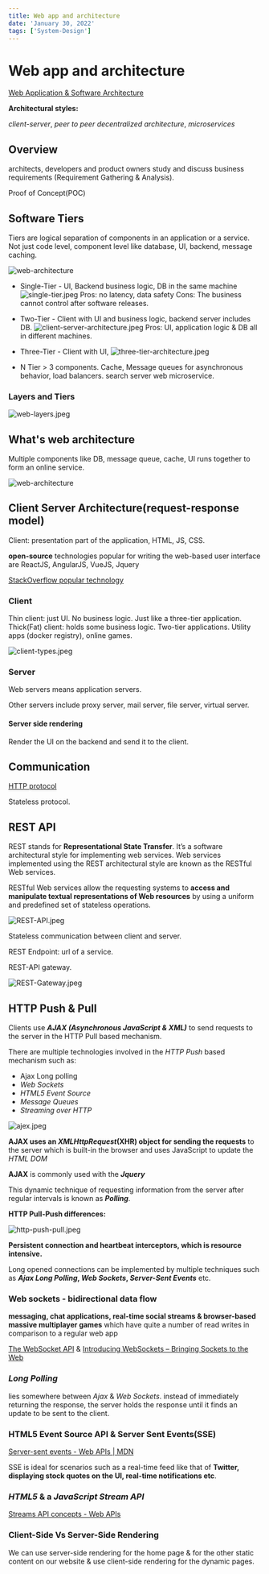 ```yaml
---
title: Web app and architecture
date: 'January 30, 2022'
tags: ['System-Design']
---
```

# Web app and architecture

[Web Application & Software Architecture](https://www.educative.io/module/lesson/web-application-architecture-101)

**Architectural styles:**

*client-server*, *peer to peer decentralized architecture*, *microservices*

## Overview

architects, developers and product owners study and discuss business
requirements (Requirement Gathering & Analysis).

Proof of Concept(POC)

## Software Tiers

Tiers are logical separation of components in an application or a service.
Not just code level, component level like database, UI, backend, message
caching.

![web-architecture](web-architecture-components.jpeg)

- Single-Tier - UI, Backend business logic, DB in the same machine
  ![single-tier.jpeg](single-tier.jpeg)
  Pros: no latency, data safety
  Cons: The business cannot control after software releases.

- Two-Tier - Client with UI and business logic, backend server includes DB.
  ![client-server-architecture.jpeg](client-server-architecture.jpeg)
  Pros: UI, application logic & DB all in different machines.

- Three-Tier - Client with UI,
  ![three-tier-architecture.jpeg](three-tier-architecture.jpeg)

- N Tier > 3 components. Cache, Message queues for asynchronous behavior,
  load balancers. search server web microservice.

### Layers and Tiers

![web-layers.jpeg](web-layers.jpeg)

## What's web architecture

Multiple components like DB, message queue, cache,
UI runs together to form an online service.

![web-architecture](web-architecture-components.jpeg)

## Client Server Architecture(request-response model)

Client: presentation part of the application, HTML, JS, CSS.

**open-source** technologies popular for writing the web-based user interface
are ReactJS, AngularJS, VueJS, Jquery

[StackOverflow popular technology](https://insights.stackoverflow.com/survey/2019#technology)

### Client

Thin client: just UI. No business logic. Just like a three-tier application.
Thick(Fat) client: holds some business logic. Two-tier applications.
Utility apps (docker registry), online games.

![client-types.jpeg](client-types.jpeg)

### Server

Web servers means application servers.

Other servers include proxy server, mail server, file server, virtual server.

#### Server side rendering

Render the UI on the backend and send it to the client.

## Communication

[HTTP protocol](https://developer.mozilla.org/en-US/docs/Web/HTTP/Overview)

Stateless protocol.

## REST API

REST stands for **Representational State Transfer**. It’s a software architectural
style for implementing web services. Web services implemented using the REST
architectural style are known as the RESTful Web services.

RESTful Web services allow the requesting systems to
**access and manipulate textual representations of Web resources**
by using a uniform and predefined set of stateless operations.

![REST-API.jpeg](REST-API.jpeg)

Stateless communication between client and server.

REST Endpoint: url of a service.

REST-API gateway.

![REST-Gateway.jpeg](REST-Gateway.jpeg)

## HTTP Push & Pull

Clients use ***AJAX (Asynchronous JavaScript & XML)*** to send
requests to the server in the HTTP Pull based mechanism.

There are multiple technologies involved in the
*HTTP Push* based mechanism such as:

- Ajax Long polling
- *Web Sockets*
- *HTML5 Event Source*
- *Message Queues*
- *Streaming over HTTP*

![ajex.jpeg](ajex.jpeg)

**AJAX uses an *XMLHttpRequest*(XHR) object for sending the requests**
to the server which is built-in the browser and uses JavaScript to update
the *HTML DOM*

**AJAX** is commonly used with the ***Jquery***

This dynamic technique of requesting information from the server after
regular intervals is known as ***Polling***.

**HTTP Pull-Push differences:**

![http-push-pull.jpeg](http-push-pull.jpeg)

**Persistent connection and heartbeat interceptors, which is resource intensive.**

Long opened connections can be implemented by multiple techniques such as
***Ajax Long Polling*, *Web Sockets*, *Server-Sent Events*** etc.

### Web sockets - bidirectional data flow

**messaging, chat applications, real-time social streams & browser-based massive
multiplayer games** which have quite a number of
read writes in comparison to a regular web app

[The WebSocket API](https://developer.mozilla.org/en-US/docs/Web/API/WebSockets_API)
&
[Introducing WebSockets – Bringing Sockets to the Web](https://www.html5rocks.com/en/tutorials/websockets/basics/)

### ***Long Polling***

lies somewhere between *Ajax* & *Web Sockets*. instead of immediately
returning the response, the server holds the response until it finds an
update to be sent to the client.

### HTML5 Event Source API & Server Sent Events(SSE)

[Server-sent events - Web APIs | MDN](https://developer.mozilla.org/en-US/docs/Web/API/Server-sent_events)

SSE is ideal for scenarios such as a real-time feed like that of
**Twitter, displaying stock quotes on the UI, real-time notifications etc**.

### *HTML5* & a *JavaScript Stream API*

[Streams API concepts - Web APIs](https://developer.mozilla.org/en-US/docs/Web/API/Streams_API/Concepts)

### Client-Side Vs Server-Side Rendering

We can use server-side rendering for the home page & for the other
static content on our website & use client-side rendering for the dynamic pages.
